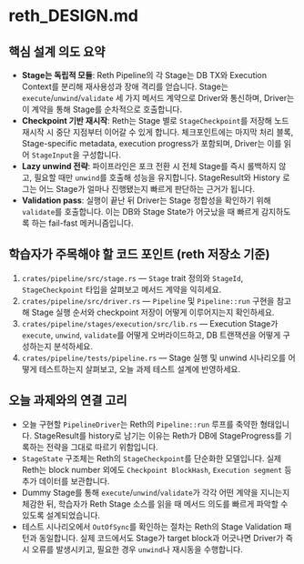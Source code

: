 # reth_DESIGN.md

## 핵심 설계 의도 요약
- **Stage는 독립적 모듈**: Reth Pipeline의 각 Stage는 DB TX와 Execution Context를 분리해 재사용성과 장애 격리를 얻습니다. Stage는 `execute`/`unwind`/`validate` 세 가지 메서드 계약으로 Driver와 통신하며, Driver는 이 계약을 통해 Stage를 순차적으로 호출합니다.
- **Checkpoint 기반 재시작**: Reth는 Stage 별로 `StageCheckpoint`를 저장해 노드 재시작 시 중단 지점부터 이어갈 수 있게 합니다. 체크포인트에는 마지막 처리 블록, Stage-specific metadata, execution progress가 포함되며, Driver는 이를 읽어 `StageInput`을 구성합니다.
- **Lazy unwind 전략**: 파이프라인은 포크 전환 시 전체 Stage를 즉시 롤백하지 않고, 필요할 때만 `unwind`를 호출해 성능을 유지합니다. StageResult와 History 로그는 어느 Stage가 얼마나 진행됐는지 빠르게 판단하는 근거가 됩니다.
- **Validation pass**: 실행이 끝난 뒤 Driver는 Stage 정합성을 확인하기 위해 `validate`를 호출합니다. 이는 DB와 Stage State가 어긋났을 때 빠르게 감지하도록 하는 fail-fast 메커니즘입니다.

## 학습자가 주목해야 할 코드 포인트 (reth 저장소 기준)
1. `crates/pipeline/src/stage.rs` — `Stage` trait 정의와 `StageId`, `StageCheckpoint` 타입을 살펴보고 메서드 계약을 익히세요.
2. `crates/pipeline/src/driver.rs` — `Pipeline` 및 `Pipeline::run` 구현을 참고해 Stage 실행 순서와 checkpoint 저장이 어떻게 이루어지는지 확인하세요.
3. `crates/pipeline/stages/execution/src/lib.rs` — Execution Stage가 `execute`, `unwind`, `validate`를 어떻게 오버라이드하고, DB 트랜잭션을 어떻게 구성하는지 분석하세요.
4. `crates/pipeline/tests/pipeline.rs` — Stage 실행 및 unwind 시나리오를 어떻게 테스트하는지 살펴보고, 오늘 과제 테스트 설계에 반영하세요.

## 오늘 과제와의 연결 고리
- 오늘 구현할 `PipelineDriver`는 Reth의 `Pipeline::run` 루프를 축약한 형태입니다. StageResult를 history로 남기는 이유는 Reth가 DB에 StageProgress를 기록하는 전략을 그대로 따르기 위함입니다.
- `StageState` 구조체는 Reth의 `StageCheckpoint`를 단순화한 모델입니다. 실제 Reth는 block number 외에도 `Checkpoint BlockHash`, `Execution segment` 등 추가 데이터를 보관합니다.
- Dummy Stage를 통해 `execute`/`unwind`/`validate`가 각각 어떤 계약을 지니는지 체감한 뒤, 학습자가 Reth Stage 소스를 읽을 때 메서드 의도를 빠르게 파악할 수 있도록 설계되었습니다.
- 테스트 시나리오에서 `OutOfSync`를 확인하는 절차는 Reth의 Stage Validation 패턴과 동일합니다. 실제 코드에서도 Stage가 target block과 어긋나면 Driver가 즉시 오류를 발생시키고, 필요한 경우 `unwind`나 재시동을 수행합니다.
